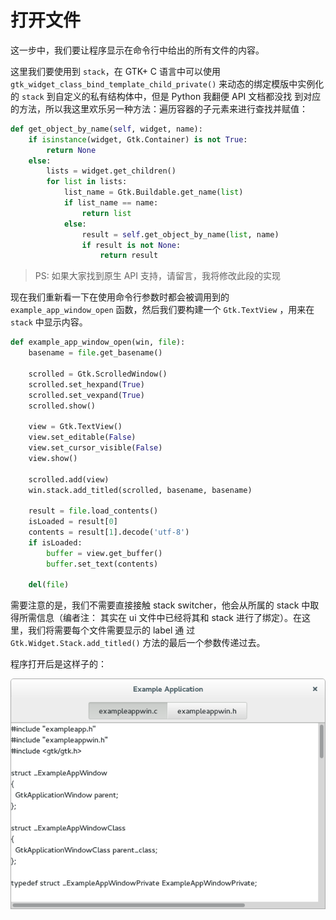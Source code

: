 # 打开文件

这一步中，我们要让程序显示在命令行中给出的所有文件的内容。

这里我们要使用到 `stack`，在 GTK+ C 语言中可以使用 `gtk_widget_class_bind_template_child_private()`
来动态的绑定模版中实例化的 `stack` 到自定义的私有结构体中，但是 Python 我翻便 API 文档都没找
到对应的方法，所以我这里欢乐另一种方法：遍历容器的子元素来进行查找并赋值：

```python
def get_object_by_name(self, widget, name):
    if isinstance(widget, Gtk.Container) is not True:
        return None
    else:
        lists = widget.get_children()
        for list in lists:
            list_name = Gtk.Buildable.get_name(list)
            if list_name == name:
                return list
            else:
                result = self.get_object_by_name(list, name)
                if result is not None:
                    return result
```

>PS: 如果大家找到原生 API 支持，请留言，我将修改此段的实现

现在我们重新看一下在使用命令行参数时都会被调用到的 `example_app_window_open` 函数，然后我们要构建一个 `Gtk.TextView`
，用来在 `stack` 中显示内容。

```python
def example_app_window_open(win, file):
    basename = file.get_basename()
    
    scrolled = Gtk.ScrolledWindow()
    scrolled.set_hexpand(True)
    scrolled.set_vexpand(True)
    scrolled.show()
        
    view = Gtk.TextView()
    view.set_editable(False)
    view.set_cursor_visible(False)
    view.show()
    
    scrolled.add(view)
    win.stack.add_titled(scrolled, basename, basename)
    
    result = file.load_contents()
    isLoaded = result[0]
    contents = result[1].decode('utf-8')
    if isLoaded:
        buffer = view.get_buffer()
        buffer.set_text(contents)
        
    del(file)
```

需要注意的是，我们不需要直接接触 stack switcher，他会从所属的 stack 中取得所需信息（编者注：
其实在 ui 文件中已经将其和 stack 进行了绑定）。在这里，我们将需要每个文件需要显示的 label 通
过 `Gtk.Widget.Stack.add_titled()` 方法的最后一个参数传递过去。

程序打开后是这样子的：

![getting-started-app3.png](../code/chapter1/application3/getting-started-app3.png)
